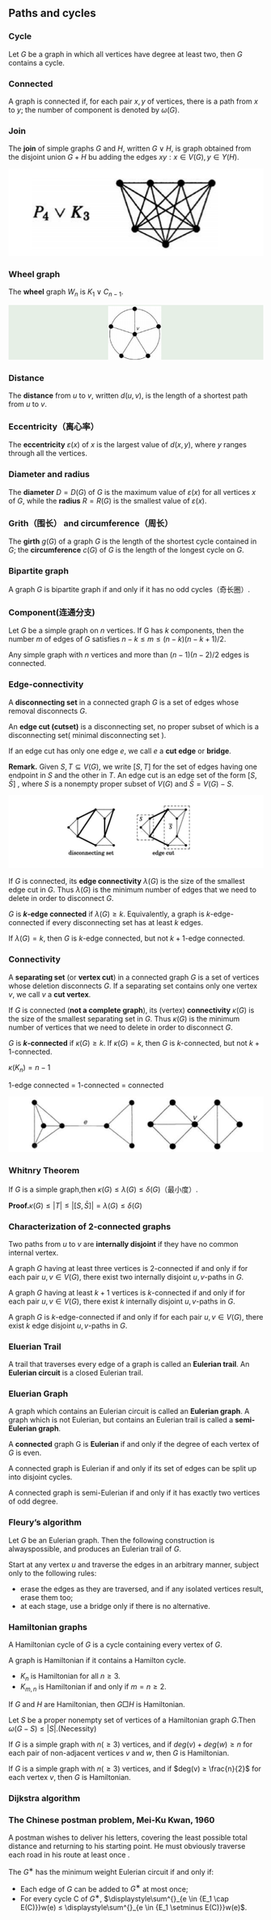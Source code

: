 ## Paths and cycles

### Cycle

Let $G$ be a graph in which all vertices have degree at least two, then $G$ contains a cycle.

### Connected

A graph is connected if, for each pair $x,y$ of vertices, there is a path from $x$ to $y$; the number of component is denoted by $ω(G)$.

### Join

The **join** of simple graphs $G$ and $H$, written $G∨H$, is graph obtained from the disjoint union $G+H$ bu adding the edges ${xy:x∈V(G),y∈Y(H)}$.

![](img/join.png)

### Wheel graph

The **wheel** graph $W_n$ is $K_1∨C_{n-1}$.

![](img/wheelgraph.png)

### Distance

The **distance** from $u$ to $v$, written $d(u, v)$, is the length of a shortest path from $u$ to $v$.

### Eccentricity（离心率）

The **eccentricity** $ε(x)$ of $x$ is the largest value of $d(x, y)$, where $y$ ranges through all the vertices.

### Diameter and radius

The **diameter** $D = D(G)$ of $G$ is the maximum value of $ε(x)$ for all vertices $x$ of $G$, while the **radius** $R = R(G)$ is the smallest value of $ε(x)$.

### Grith（围长） and circumference（周长）

The **girth** $g(G)$ of a graph $G$ is the length of the shortest cycle contained in $G$; the **circumference** $c(G)$ of $G$ is the length of the longest cycle on $G$.

### Bipartite graph

A graph $G$ is bipartite graph if and only if it has no odd cycles（奇长圈）.

### Component(连通分支)

Let $G$ be a simple graph on $n$ vertices. If G has $k$ components, then the number $m$ of edges of $G$ satisfies $n − k ≤ m ≤ (n − k)(n − k + 1)/2$.

Any simple graph with $n$ vertices and more than $(n − 1)(n − 2)/2$ edges is connected.

### Edge-connectivity

A **disconnecting set** in a connected graph $G$ is a set of edges whose removal disconnects $G$.

An **edge cut (cutset)** is a disconnecting set, no proper subset of which is a disconnecting set( minimal disconnecting set ).

If an edge cut has only one edge $e$, we call $e$ a **cut edge** or **bridge**.

**Remark.** Given $S, T ⊆ V(G)$, we write $[S, T]$ for the set of edges having one endpoint in $S$ and the other in $T$. An edge cut is an edge set of the form $[S, \bar{S}]$ , where $S$ is a nonempty proper subset of $V(G)$ and $\bar{S} = V(G) − S$.

![](img/edgeconnectivity.png)

If $G$ is connected, its **edge connectivity** $λ(G)$ is the size of the smallest edge cut in $G$. Thus $λ(G)$ is the minimum number of edges that we need to delete in order to disconnect $G$.

$G$ is **$k$-edge connected** if $λ(G) ≥ k$. Equivalently, a graph is $k$-edge-connected if every disconnecting set has at least $k$ edges.

If $λ(G) = k$, then $G$ is $k$-edge connected, but not $k+1$-edge connected.

### Connectivity

A **separating set** (or **vertex cut**) in a connected graph $G$ is a set of vertices whose deletion disconnects $G$. If a separating set contains only one vertex $v$, we call $v$ a **cut vertex**.

If $G$ is connected (**not a complete graph**), its (vertex) **connectivity** $κ(G)$ is the size of the smallest separating set in $G$. Thus $κ(G)$ is the minimum number of vertices that we need to delete in order to disconnect $G$.

$G$ is **$k$-connected** if $κ(G) ≥ k$. If $κ(G) = k$, then $G$ is $k$-connected, but not $k+1$-connected.

$κ(K_n)=n-1$

$1$-edge connected = $1$-connected = connected

![](img/connectivity.png)

### Whitnry Theorem

If $G$ is a simple graph,then $κ(G) ≤ λ(G) ≤ δ(G)$（最小度）. 

**Proof.**$κ(G) ≤ |T| ≤ |[S,\bar{S}]| = λ(G) ≤ δ(G)$

### Characterization of 2-connected graphs

Two paths from $u$ to $v$ are **internally disjoint** if they have no common internal vertex.

A graph $G$ having at least three vertices is 2-connected if and only if for each pair $u, v ∈ V(G)$, there exist two internally disjoint $u, v$-paths in $G$.

A graph $G$ having at least $k + 1$ vertices is $k$-connected if and only if for each pair $u, v ∈ V(G)$, there exist $k$ internally disjoint $u, v$-paths in $G$.

A graph $G$ is $k$-edge-connected if and only if for each pair $u, v ∈ V(G)$, there exist $k$ edge disjoint $u, v$-paths in $G$.

### Eluerian Trail

A trail that traverses every edge of a graph is called an **Eulerian trail**. An **Eulerian circuit** is a closed Eulerian trail.

### Eluerian Graph

A graph which contains an Eulerian circuit is called an **Eulerian graph**. A graph which is not Eulerian, but contains an Eulerian trail is called a **semi-Eulerian graph**.

A **connected** graph G is **Eulerian** if and only if the degree of each vertex of $G$ is even.

A connected graph is Eulerian if and only if its set of edges can be split up into disjoint cycles.

A connected graph is semi-Eulerian if and only if it has exactly two vertices of odd degree.

### Fleury’s algorithm

Let $G$ be an Eulerian graph. Then the following construction is alwayspossible, and produces an Eulerian trail of $G$.

Start at any vertex $u$ and traverse the edges in an arbitrary manner, subject only to the following rules:

- erase the edges as they are traversed, and if any isolated vertices result, erase them too;
- at each stage, use a bridge only if there is no alternative.

### Hamiltonian graphs

A Hamiltonian cycle of $G$ is a cycle containing every vertex of $G$.

A graph is Hamiltonian if it contains a Hamilton cycle.

- $K_n$ is Hamiltonian for all $n ≥ 3$.
- $K_{m,n}$ is Hamiltonian if and only if $m = n ≥ 2$.

If $G$ and $H$ are Hamiltonian, then $G□H$ is Hamiltonian.

Let $S$ be a proper nonempty set of vertices of a Hamiltonian graph $G$.Then $ω(G − S) ≤ |S|$.(Necessity)

If $G$ is a simple graph with $n(≥ 3)$ vertices, and if $deg(v) + deg(w) ≥ n$ for each pair of non-adjacent vertices $v$ and $w$, then $G$ is Hamiltonian.

If $G$ is a simple graph with $n(≥ 3)$ vertices, and if $deg(v) ≥ \frac{n}{2}$ for each vertex $v$, then $G$ is Hamiltonian.

### Dijkstra algorithm

### The Chinese postman problem, Mei-Ku Kwan, 1960

A postman wishes to deliver his letters, covering the least possible total distance and returning to his starting point. He must obviously traverse each road in his route at least once .

The $G^∗$ has the minimum weight Eulerian circuit if and only if:
- Each edge of $G$ can be added to $G^∗$ at most once;
- For every cycle C of $G^∗$, $\displaystyle\sum^{}_{e \in {E_1 \cap E(C)}}w(e) ≤ \displaystyle\sum^{}_{e \in {E_1 \setminus E(C)}}w(e)$.